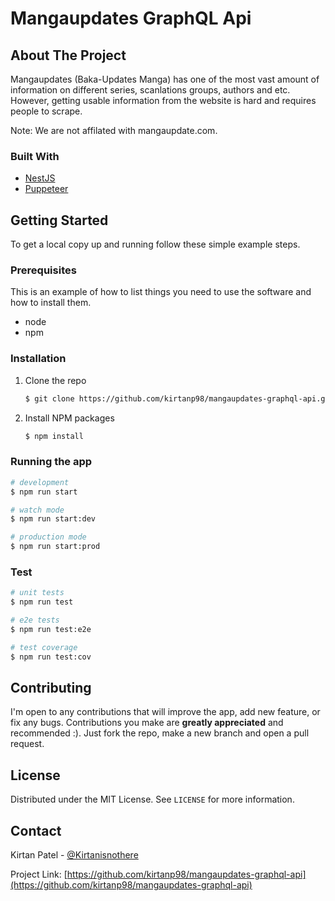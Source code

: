 # Mangaupdates GraphQL Api

## About The Project

Mangaupdates (Baka-Updates Manga) has one of the most vast amount of information on different series, scanlations groups, authors and etc. However, getting usable information from the website is hard and requires people to scrape.

Note:
We are not affilated with mangaupdate.com.

### Built With

* [NestJS](https://nestjs.com/)
* [Puppeteer](https://pptr.dev/)

## Getting Started

To get a local copy up and running follow these simple example steps.

### Prerequisites

This is an example of how to list things you need to use the software and how to install them.
* node
* npm

### Installation

1. Clone the repo
   ```sh
   $ git clone https://github.com/kirtanp98/mangaupdates-graphql-api.git
   ```
2. Install NPM packages
   ```sh
   $ npm install
   ```

### Running the app

```bash
# development
$ npm run start

# watch mode
$ npm run start:dev

# production mode
$ npm run start:prod
```

### Test

```bash
# unit tests
$ npm run test

# e2e tests
$ npm run test:e2e

# test coverage
$ npm run test:cov
```

## Contributing

I'm open to any contributions that will improve the app, add new feature, or fix any bugs. Contributions you make are **greatly appreciated** and recommended :).
Just fork the repo, make a new branch and open a pull request.

## License

Distributed under the MIT License. See `LICENSE` for more information.

## Contact

Kirtan Patel - [@Kirtanisnothere](https://twitter.com/Kirtanisnothere)

Project Link: [https://github.com/kirtanp98/mangaupdates-graphql-api](https://github.com/kirtanp98/mangaupdates-graphql-api)


